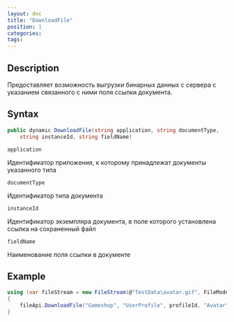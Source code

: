 ```yaml
---
layout: doc
title: "DownloadFile"
position: 1 
categories: 
tags:
---
```


## Description
Предоставляет возможность выгрузки бинарных данных с сервера с указанием связанного с ними
поля ссылки документа.

## Syntax
```csharp
public dynamic DownloadFile(string application, string documentType, 
	string instanceId, string fieldName)
```

`application`

Идентификатор приложения, к которому принадлежат документы указанного типа

`documentType`

Идентификатор типа документа

`instanceId`

Идентификатор экземпляра документа, в поле которого установлена ссылка на сохраненный файл

`fieldName`

Наименование поля ссылки в документе

## Example

```csharp
using (var fileStream = new FileStream(@"TestData\avatar.gif", FileMode.Open))
{
	fileApi.DownloadFile("Gameshop", "UserProfile", profileId, "Avatar");
}
```